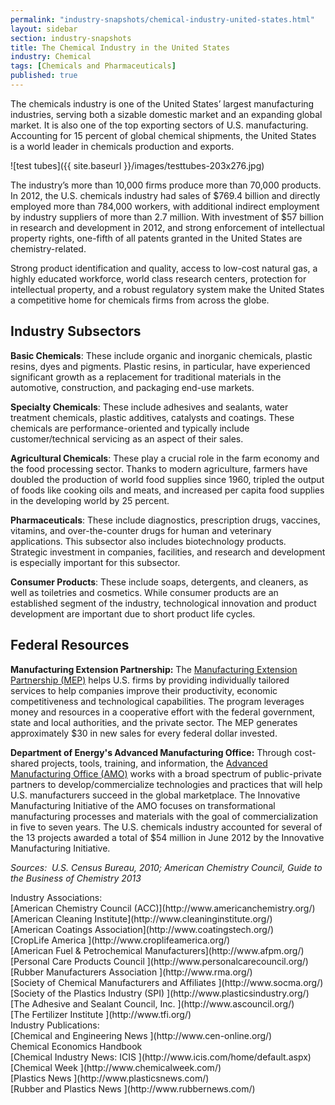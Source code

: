 ```yaml
---
permalink: "industry-snapshots/chemical-industry-united-states.html"
layout: sidebar
section: industry-snapshots
title: The Chemical Industry in the United States
industry: Chemical
tags: [Chemicals and Pharmaceuticals]
published: true
---
```


The
chemicals industry is one of the United States’ largest manufacturing
industries, serving both a sizable domestic market and an expanding global
market. It is also one of the top exporting sectors of U.S. manufacturing.
Accounting for 15 percent of global chemical shipments, the United States is a
world leader in chemicals production and exports.

<span class="imgright">![test tubes]({{ site.baseurl }}/images/testtubes-203x276.jpg)</span>

The
industry’s more than 10,000 firms produce more than 70,000 products. In 2012,
the U.S. chemicals industry had sales of $769.4 billion and directly employed
more than 784,000 workers, with additional indirect employment by industry
suppliers of more than 2.7 million. With investment of $57 billion in research
and development in 2012, and strong enforcement of intellectual property
rights, one-fifth of all patents granted in the United States are
chemistry-related.

Strong
product identification and quality, access to low-cost natural gas, a highly
educated workforce, world class research centers, protection for intellectual
property, and a robust regulatory system make the United States a competitive
home for chemicals firms from across the globe.

## Industry Subsectors

**Basic Chemicals**: These include organic
and inorganic chemicals, plastic resins, dyes and pigments. Plastic resins, in
particular, have experienced significant growth as a replacement for
traditional materials in the automotive, construction, and packaging end-use
markets.

**Specialty Chemicals**: These include
adhesives and sealants, water treatment chemicals, plastic additives, catalysts
and coatings. These chemicals are performance-oriented and typically include
customer/technical servicing as an aspect of their sales.

**Agricultural Chemicals**: These play a
crucial role in the farm economy and the food processing sector. Thanks to
modern agriculture, farmers have doubled the production of world food supplies
since 1960, tripled the output of foods like cooking oils and meats, and
increased per capita food supplies in the developing world by 25 percent.

**Pharmaceuticals**: These include
diagnostics, prescription drugs, vaccines, vitamins, and over-the-counter drugs
for human and veterinary applications. This subsector also includes
biotechnology products.&nbsp; Strategic
investment in companies, facilities, and research and development is especially
important for this subsector.

**Consumer Products**: These include soaps,
detergents, and cleaners, as well as toiletries and cosmetics. While consumer
products are an established segment of the industry, technological innovation
and product development are important due to short product life cycles.

## Federal Resources

**Manufacturing Extension Partnership:** The [Manufacturing Extension Partnership (MEP)](http://www.nist.gov/mep/) helps U.S. firms by providing individually tailored services to help companies improve their productivity, economic competitiveness and technological capabilities. The program leverages money and resources in a cooperative effort with the federal government, state and local authorities, and the private sector. The MEP generates approximately $30 in new sales for every federal dollar invested.

**Department of Energy's Advanced Manufacturing Office:** Through cost-shared projects, tools, training, and information, the [Advanced Manufacturing Office (AMO)](http://www1.eere.energy.gov/manufacturing/index.html) works with a broad spectrum of public-private partners to develop/commercialize technologies and practices that will help U.S. manufacturers succeed in the global marketplace. The Innovative Manufacturing Initiative of the AMO focuses on transformational manufacturing processes and materials with the goal of commercialization in five to seven years. The U.S. chemicals industry accounted for several of the 13 projects awarded a total of $54 million in June 2012 by the Innovative Manufacturing Initiative. 

*Sources:&nbsp; U.S. Census Bureau, 2010; American Chemistry Council, Guide to the Business of Chemistry 2013*

<span class="field field-type-link field-field-industry-assoications">
      <span class="field-label">Industry Associations:&nbsp;</span><br>
    <span class="field-items">
            <span class="field-item odd">
                    [American Chemistry Council (ACC)](http://www.americanchemistry.org/)        </span><br>
              <span class="field-item even">
                    [American Cleaning Institute](http://www.cleaninginstitute.org/)        </span><br>
              <span class="field-item odd">
                    [American Coatings Association](http://www.coatingstech.org/)        </span><br>
              <span class="field-item even">
                    [CropLife America  ](http://www.croplifeamerica.org/)        </span><br>
              <span class="field-item odd">
                    [American Fuel &amp; Petrochemical Manufacturers](http://www.afpm.org/)        </span><br>
              <span class="field-item even">
                    [Personal Care Products Council ](http://www.personalcarecouncil.org/)        </span><br>
              <span class="field-item odd">
                    [Rubber Manufacturers Association ](http://www.rma.org/)        </span><br>
              <span class="field-item even">
                    [Society of Chemical Manufacturers and Affiliates ](http://www.socma.org/)        </span><br>
              <span class="field-item odd">
                    [Society of the Plastics Industry (SPI) ](http://www.plasticsindustry.org/)        </span><br>
              <span class="field-item even">
                    [The Adhesive and Sealant Council, Inc. ](http://www.ascouncil.org/)        </span><br>
              <span class="field-item odd">
                    [The Fertilizer Institute ](http://www.tfi.org/)        </span><br>
        </span>
</span>
<span class="field field-type-link field-field-industry-publications">
      <span class="field-label">Industry Publications:&nbsp;</span><br>
    <span class="field-items">
            <span class="field-item odd">
                    [Chemical and Engineering News ](http://www.cen-online.org/)        </span><br>
              <span class="field-item even">
                    Chemical Economics Handbook         </span><br>
              <span class="field-item odd">
                    [Chemical Industry News: ICIS ](http://www.icis.com/home/default.aspx)        </span><br>
              <span class="field-item even">
                    [Chemical Week ](http://www.chemicalweek.com/)        </span><br>
              <span class="field-item odd">
                    [Plastics News ](http://www.plasticsnews.com/)        </span><br>
              <span class="field-item even">
                    [Rubber and Plastics News ](http://www.rubbernews.com/)        </span><br>
        </span>
</span>


  
